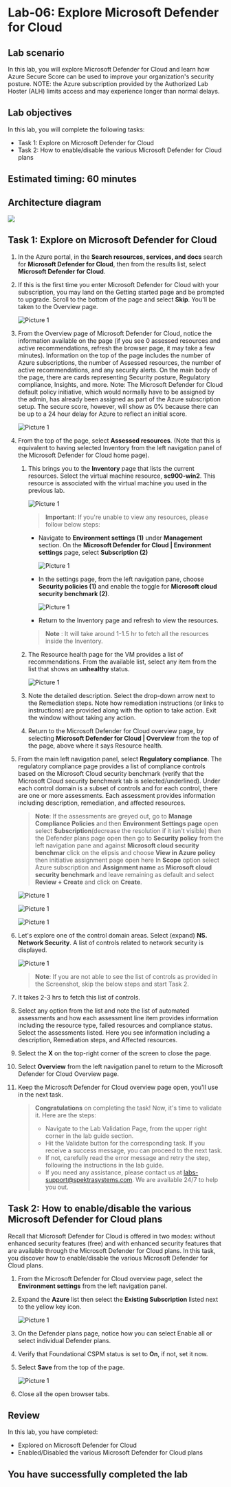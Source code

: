 
# Lab-06: Explore Microsoft Defender for Cloud

## Lab scenario
In this lab, you will explore Microsoft Defender for Cloud and learn how Azure Secure Score can be used to improve your organization's security posture. NOTE: the Azure subscription provided by the Authorized Lab Hoster (ALH) limits access and may experience longer than normal delays.

## Lab objectives

In this lab, you will complete the following tasks:

+ Task 1: Explore on Microsoft Defender for Cloud
+ Task 2: How to enable/disable the various Microsoft Defender for Cloud plans

## Estimated timing: 60 minutes

## Architecture diagram

![](../Images/sc900lab6.png)

## Task 1: Explore on Microsoft Defender for Cloud

1. In the Azure portal, in the **Search resources, services, and docs** search for **Microsoft Defender for Cloud**, then from the results list, select **Microsoft Defender for Cloud**.

1. If this is the first time you enter Microsoft Defender for Cloud with your subscription, you may land on the Getting started page and be prompted to upgrade.  Scroll to the bottom of the page and select **Skip**. You'll be taken to the Overview page.

    ![Picture 1](../Images/sc900-6-1.png)
    
1. From the Overview page of Microsoft Defender for Cloud, notice the information available on the page (if you see 0 assessed resources and active recommendations, refresh the browser page, it may take a few minutes).  Information on the top of the page includes the number of Azure subscriptions, the number of Assessed resources, the number of active recommendations, and any security alerts.  On the main body of the page, there are cards representing Security posture, Regulatory compliance, Insights, and more.  Note: The Microsoft Defender for Cloud default policy initiative, which would normally have to be assigned by the admin, has already been assigned as part of the Azure subscription setup. The secure score, however, will show as 0% because there can be up to a 24 hour delay for Azure to reflect an initial score.
   
    ![Picture 1](../Images/s1.png)   

1. From the top of the page, select **Assessed resources**.  (Note that this is equivalent to having selected Inventory from the left navigation panel of the Microsoft Defender for Cloud home page).
   
   1. This brings you to the **Inventory** page that lists the current resources. Select the virtual machine resource, **sc900-win2**. This resource is associated with the virtual machine you used in the previous lab.
       
      ![Picture 1](../Images/sc900-6-5.png)

      >**Important**: If you're unable to view any resources, please follow below steps:
         -  Navigate to  **Environment settings (1)** under **Management** section. On the **Microsoft Defender for Cloud | Environment settings** page, select **Subscription (2)**

             ![Picture 1](../Images/sc-900-lab6-image1.png)
     
         - In the settings page, from the left navigation pane, choose **Security policies (1)** and enable the toggle for **Microsoft cloud security benchmark (2)**.
      
             ![Picture 1](../Images/sc-900-lab6-image(2).png)

         - Return to the Inventory page and refresh to view the resources.

      >**Note** : It will take around 1-1.5 hr to fetch all the resources inside the Inventory.
      
   1. The Resource health page for the VM provides a list of recommendations.  From the available list, select any item from the list that shows an **unhealthy** status.
   
      ![Picture 1](../Images/recommendation01.png)
   
   1. Note the detailed description.  Select the drop-down arrow next to the Remediation steps. Note how remediation instructions (or links to instructions) are provided along with the option to take action.  Exit the window without taking any action.
  
   1. Return to the Microsoft Defender for Cloud overview page, by selecting **Microsoft Defender for Cloud | Overview** from the top of the page, above where it says Resource health.

1. From the main left navigation panel, select **Regulatory compliance**. The regulatory compliance page provides a list of compliance controls based on the Microsoft Cloud security benchmark (verify that the Microsoft Cloud security benchmark tab is selected/underlined). Under each control domain is a subset of controls and for each control, there are one or more assessments. Each assessment provides information including description, remediation, and affected resources.
   
    >**Note**: If the assessments are greyed out, go to **Manage Compliance Policies** and then **Environment Settings page** open select **Subscription**(decrease the resolution if it isn't visible) then the Defender plans page open then go to **Security policy** from the left navigation pane and against **Microsoft cloud security benchmar** click on the elipsis and choose **View in Azure policy** then initiative assignment page open here In **Scope** option select Azure subscription and **Assignment name** as **Microsoft cloud security benchmark** and leave remaining as default and select **Review + Create** and click on **Create**.

    ![Picture 1](../Images/s3.png)

    ![Picture 1](../Images/s4.png)
     
    ![Picture 1](../Images/s2.png)
     
1. Let's explore one of the control domain areas. Select (expand) **NS. Network Security**. A list of controls related to network security is displayed.
       
   ![Picture 1](../Images/sc900-6-6.png)
       
   >**Note**: If you are not able to see the list of controls as provided in the Screenshot, skip the below steps and start Task 2.

1. It takes 2-3 hrs to fetch this list of controls.
   
1. Select any option from the list and  note the list of automated assessments and how each assessment line item provides information including the resource type, failed resources and compliance status. Select the assessments listed.  Here you see information including a description, Remediation steps, and Affected resources.
    
1. Select the **X** on the top-right corner of the screen to close the page.
   
1. Select **Overview** from the left navigation panel to  return to the Microsoft Defender for Cloud Overview page.
     
1. Keep the Microsoft Defender for Cloud overview page open, you'll use in the next task.

    > **Congratulations** on completing the task! Now, it's time to validate it. Here are the steps:
    > - Navigate to the Lab Validation Page, from the upper right corner in the lab guide section.
    > - Hit the Validate button for the corresponding task. If you receive a success message, you can proceed to the next task. 
    > - If not, carefully read the error message and retry the step, following the instructions in the lab guide.
    > - If you need any assistance, please contact us at labs-support@spektrasystems.com. We are available 24/7 to help you out.
   
## Task 2: How to enable/disable the various Microsoft Defender for Cloud plans

Recall that Microsoft Defender for Cloud is offered in two modes: without enhanced security features (free) and with enhanced security features that are available through the Microsoft Defender for Cloud plans. In this task, you discover how to enable/disable the various Microsoft Defender for Cloud plans.

1. From the Microsoft Defender for Cloud overview page, select the **Environment settings** from the left navigation panel.
1. Expand the **Azure** list then select the **Existing Subscription** listed next to the yellow key icon.

   ![Picture 1](../Images/sc900-6-8.png)
      
1. On the Defender plans page, notice how you can select Enable all or select individual Defender plans. 

1. Verify that Foundational CSPM status is set to **On**, if not, set it now.  

1. Select **Save** from the top of the page.
   
   ![Picture 1](../Images/sc900-6-2.png)
      
1. Close all the open browser tabs.
      
## Review
In this lab, you have completed:
- Explored on Microsoft Defender for Cloud
- Enabled/Disabled the various Microsoft Defender for Cloud plans

## You have successfully completed the lab
